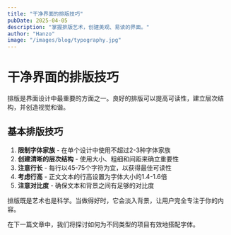 ```yaml
---
title: "干净界面的排版技巧"
pubDate: 2025-04-05
description: "掌握排版艺术，创建美观、易读的界面。"
author: "Hanzo"
image: "/images/blog/typography.jpg"
---
```


# 干净界面的排版技巧

排版是界面设计中最重要的方面之一。良好的排版可以提高可读性，建立层次结构，并创造视觉和谐。

## 基本排版技巧

1. **限制字体家族** - 在单个设计中使用不超过2-3种字体家族
2. **创建清晰的层次结构** - 使用大小、粗细和间距来确立重要性
3. **注意行长** - 每行以45-75个字符为宜，以获得最佳可读性
4. **考虑行高** - 正文文本的行高设置为字体大小的1.4-1.6倍
5. **注意对比度** - 确保文本和背景之间有足够的对比度

排版既是艺术也是科学。当做得好时，它会淡入背景，让用户完全专注于你的内容。

在下一篇文章中，我们将探讨如何为不同类型的项目有效地搭配字体。
